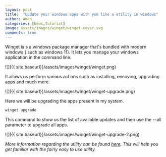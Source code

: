 ```yaml
---
layout: post
title:  "Update your windows apps with yum like a utility in windows"
author: Aman
categories: [News,Tutorial]
image: assets/images/winget/winget-cover.svg
comments: true
---
```


Winget is s a windows package manager that's bundled with modern windows ( such as windows 11). It lets you manage your windows application in the command line.

![]({{ site.baseurl}}/assets/images/winget/winget.png)

It allows us perform various actions such as installing, removing, upgrading apps and much more. 

![]({{ site.baseurl}}/assets/images/winget/winget-upgrade.png)

Here we will be upgrading the apps present in my system. 

```bash
winget upgrade
```

This command to show us the list of available updates and then use the --all parameter to upgrade all apps.

![]({{ site.baseurl}}/assets/images/winget/winget-upgrade-2.png)

*More information regarding the utility can be found [here](https://learn.microsoft.com/en-us/windows/package-manager/). This will help you get familiar with the fairly easy to use utility.*